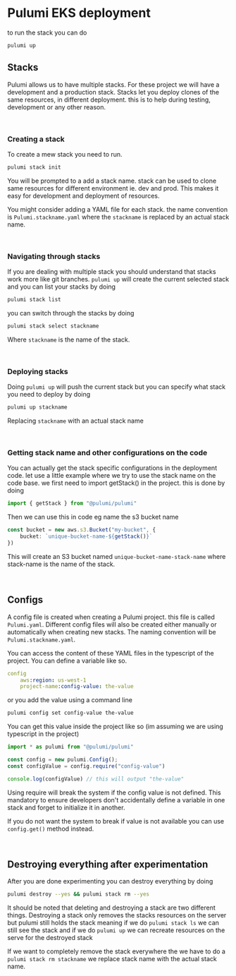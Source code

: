 # Pulumi EKS deployment
to run the stack you can do 
```sh
pulumi up
```

## Stacks
Pulumi allows us to have multiple stacks. For these project we will have a development and a production stack. Stacks let you deploy clones of the same resources, in different deployment. this is to help during testing, development or any other reason.

<br>

### Creating a stack
To create a mew stack you need to run.
```sh 
pulumi stack init
```
You will be prompted to a add a stack name. stack can be used to clone same resources for different environment ie. dev and prod. This makes it easy for development and deployment of resources.

You might consider adding a YAML file for each stack. the name convention is `Pulumi.stackname.yaml` where the `stackname` is replaced by an actual stack name. 

<br>

### Navigating through stacks
If you are dealing with multiple stack you should understand that stacks work more like git branches. `pulumi up` will create the current selected stack and you can list your stacks by doing 
```sh
pulumi stack list
```
you can switch through the stacks by doing

```sh 
pulumi stack select stackname
```
Where `stackname` is the name of the stack. 

<br>

### Deploying stacks
Doing `pulumi up` will push the current stack but you can specify what stack you need to deploy by doing

```sh
pulumi up stackname
```
Replacing `stackname` with an actual stack name

<br>

### Getting stack name and other configurations on the code
You can actually get the stack specific configurations in the deployment code. let use a little example where we try to use the stack name on the code base.
we first need to import getStack() in the project. this is done by doing
<br>
```ts
import { getStack } from "@pulumi/pulumi"
``` 
Then we can use this in code eg name the s3 bucket name
```ts
const bucket = new aws.s3.Bucket("my-bucket", {
    bucket: `unique-bucket-name-${getStack()}`
})
``` 
This will create an S3 bucket named `unique-bucket-name-stack-name` where stack-name is the name of the stack.

<br>

## Configs
 A config file is created when creating a Pulumi project. this file is called `Pulumi.yaml`. Different config files will also be created either manually or automatically when creating new stacks. The naming convention will be `Pulumi.stackname.yaml`.

You can access the content of these YAML files in the typescript of the project. You can define a variable like so.
```yaml
config
    aws:region: us-west-1
    project-name:config-value: the-value
```

or you add the value using a command line
```sh
pulumi config set config-value the-value
```

You can get this value inside the project like so (im assuming we are using typescript in the project)
```ts
import * as pulumi from "@pulumi/pulumi"

const config = new pulumi.Config();
const configValue = config.require("config-value")

console.log(configValue) // this will output "the-value"
```

Using require will break the system if the config value is not defined. This mandatory to ensure developers don't accidentally define a variable in one stack and forget to initialize it in another.

If you do not want the system to break if value is not available you can use `config.get()` method instead.


<br>

## Destroying everything after experimentation
After you are done experimenting you can destroy everything by doing
```sh
pulumi destroy --yes && pulumi stack rm --yes
```

It should be noted that deleting and destroying a stack are two different things. Destroying a stack only removes the stacks resources on the server but pulumi still holds the stack meaning if we do `pulumi stack ls` we can still see the stack and if we do `pulumi up` we can recreate resources on the serve for the destroyed stack

If we want to completely remove the stack everywhere the we have to do a `pulumi stack rm stackname` we replace stack name with the actual stack name.